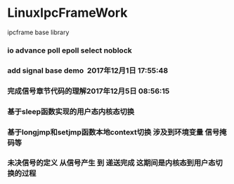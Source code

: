 # LinuxIpcFrameWork
ipcframe base library    


### io advance poll epoll select noblock


### add signal base demo  2017年12月1日 17:55:48


### 完成信号章节代码的理解2017年12月5日 08:56:15  


### 基于sleep函数实现的用户态内核态切换  
 
### 基于longjmp和setjmp函数本地context切换  涉及到环境变量  信号掩码等

### 未决信号的定义   从信号产生  到   递送完成   这期间是内核态到用户态切换的过程